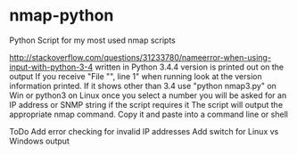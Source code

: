 # nmap-python
Python Script for my most used nmap scripts

http://stackoverflow.com/questions/31233780/nameerror-when-using-input-with-python-3-4
written in Python 3.4.4
version is printed out on the output
If you receive "File "<string>", line 1" when running look at the version information printed.
If it shows other than 3.4 use "python nmap3.py" on Win or python3 on Linux
once you select a number you will be asked for an IP address or SNMP string if the script requires it
The script will output the appropriate nmap command. Copy it and paste into a command line or shell

ToDo
Add error checking for invalid IP addresses
Add switch for Linux vs Windows output
